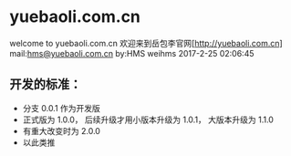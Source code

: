 # yuebaoli.com.cn
welcome to yuebaoli.com.cn
欢迎来到岳包李官网[http://yuebaoli.com.cn]
mail:hms@yuebaoli.com.cn  by:HMS weihms
2017-2-25 02:06:45

## 开发的标准：
- 分支 0.0.1 作为开发版
- 正式版为 1.0.0， 后续升级才用小版本升级为 1.0.1， 大版本升级为 1.1.0
- 有重大改变时为 2.0.0
- 以此类推
